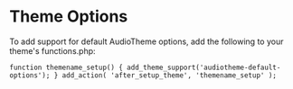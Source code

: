 # Theme Options

To add support for default AudioTheme options, add the following to your theme's functions.php:

`function themename_setup() {
    add_theme_support('audiotheme-default-options');
}
add_action( 'after_setup_theme', 'themename_setup' );`